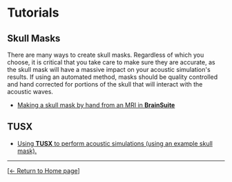 # Tutorials

## Skull Masks
There are many ways to create skull masks. Regardless of which you choose, it is critical that you take care to make sure they are accurate, as the skull mask will have a massive impact on your acoustic simulation's results. If using an automated method, masks should be quality controlled and hand corrected for portions of the skull that will interact with the acoustic waves.

* [Making a skull mask by hand from an MRI in **BrainSuite**](brainsuite_skull.md)

## TUSX

* [Using **TUSX** to perform acoustic simulations (using an example skull mask).](tusx_sim_setup_tutorial.m)

---
[[<- Return to Home page](../README.md)]